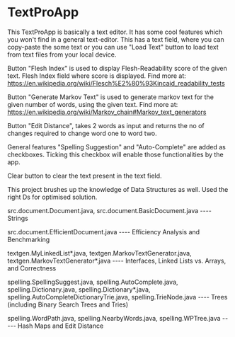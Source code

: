 # TextProApp

This TextProApp is basically a text editor. It has some cool features which you won't find in a general text-editor. This has a text field, where you can copy-paste the some text
or you can use "Load Text" button to load text from text files from your local device.

Button "Flesh Index" is used to display Flesh-Readability score of the given text. Flesh Index field where score is displayed.
Find more at: https://en.wikipedia.org/wiki/Flesch%E2%80%93Kincaid_readability_tests

Button "Generate Markov Text" is used to generate markov text for the given number of words, using the given text.
Find more at: https://en.wikipedia.org/wiki/Markov_chain#Markov_text_generators

Button "Edit Distance", takes 2 words as input and returns the no of changes required to change word one to word two.

General features "Spelling Suggestion" and "Auto-Complete" are added as checkboxes. Ticking this checkbox will enable those functionalities by the app.

Clear button to clear the text present in the text field.

This project brushes up the knowledge of Data Structures as well. Used the right Ds for optimised solution.

src.document.Document.java, src.document.BasicDocument.java       ----              Strings

src.document.EfficientDocument.java        ----           Efficiency Analysis and Benchmarking

textgen.MyLinkedList*.java, textgen.MarkovTextGenerator.java, textgen.MarkovTextGenerator*.java    ----     Interfaces, Linked Lists vs. Arrays, and Correctness



spelling.SpellingSuggest.java, spelling.AutoComplete.java, spelling.Dictionary.java, spelling.Dictionary*.java, spelling.AutoCompleteDictionaryTrie.java, spelling.TrieNode.java   ----    Trees (including Binary Search Trees and Tries)






spelling.WordPath.java, spelling.NearbyWords.java, spelling.WPTree.java        -----    Hash Maps and Edit Distance




